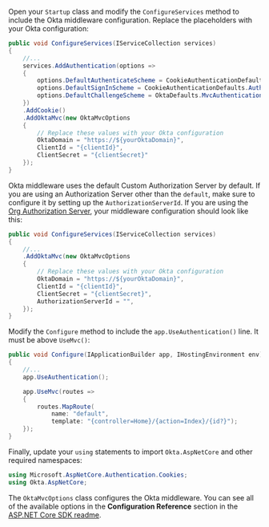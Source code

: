 Open your `Startup` class and modify the `ConfigureServices` method to include the Okta middleware configuration. Replace the placeholders with your Okta configuration:

```csharp
public void ConfigureServices(IServiceCollection services)
{
    //...
    services.AddAuthentication(options =>
    {
        options.DefaultAuthenticateScheme = CookieAuthenticationDefaults.AuthenticationScheme;
        options.DefaultSignInScheme = CookieAuthenticationDefaults.AuthenticationScheme;
        options.DefaultChallengeScheme = OktaDefaults.MvcAuthenticationScheme;
    })
    .AddCookie()
    .AddOktaMvc(new OktaMvcOptions
    {
        // Replace these values with your Okta configuration
        OktaDomain = "https://${yourOktaDomain}",
        ClientId = "{clientId}",
        ClientSecret = "{clientSecret}"
    });
}
```

Okta middleware uses the default Custom Authorization Server by default. If you are using an Authorization Server other than the `default`, make sure to configure it by setting up the `AuthorizationServerId`. If you are using the [Org Authorization Server](/docs/concepts/auth-servers/), your middleware configuration should look like this: 

```csharp
public void ConfigureServices(IServiceCollection services)
{
    //...
    .AddOktaMvc(new OktaMvcOptions
    {
        // Replace these values with your Okta configuration
        OktaDomain = "https://${yourOktaDomain}",
        ClientId = "{clientId}",
        ClientSecret = "{clientSecret}",
        AuthorizationServerId = "",
    });
}
```

Modify the `Configure` method to include the `app.UseAuthentication()` line. It must be above `UseMvc()`:

```csharp
public void Configure(IApplicationBuilder app, IHostingEnvironment env)
{
    //...
    app.UseAuthentication();

    app.UseMvc(routes =>
    {
        routes.MapRoute(
            name: "default",
            template: "{controller=Home}/{action=Index}/{id?}");
    });
}
```

Finally, update your `using` statements to import `Okta.AspNetCore` and other required namespaces:

```csharp
using Microsoft.AspNetCore.Authentication.Cookies;
using Okta.AspNetCore;
```

The `OktaMvcOptions` class configures the Okta middleware. You can see all of the available options in the **Configuration Reference** section in the [ASP.NET Core SDK readme](https://github.com/okta/okta-aspnet/blob/master/docs/aspnetcore-mvc.md#configuration-reference).
